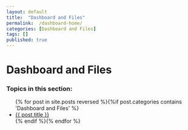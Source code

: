 ```yaml
---
layout: default
title:  "Dashboard and Files"
permalink:  /dashboard-home/
categories: [Dashboard and Files]
tags: []
published: true
---
```


<div data-type="part" class="hsecpart" data-hederis-type="hsecpart" id="dashboard-home" data-pi-attrs="id: dashboard-home" role="doc-part" data-author-name=" " data-book-title=" " title="Dashboard and Files"><h1 data-hederis-type="hblkchaptitle" class="hblkchaptitle" id="pQmBcBpAJ">Dashboard and Files</h1><h3>Topics in this section:</h3><ul class="">{% for post in site.posts reversed %}{%if post.categories contains 'Dashboard and Files' %}<li class=""><a class="" href="{{ post.url }}">{{ post.title }}</a></li>{% endif %}{% endfor %}</ul></div>